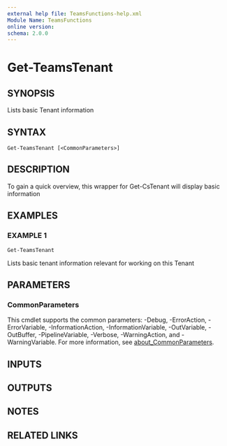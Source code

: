 ```yaml
---
external help file: TeamsFunctions-help.xml
Module Name: TeamsFunctions
online version:
schema: 2.0.0
---
```


# Get-TeamsTenant

## SYNOPSIS
Lists basic Tenant information

## SYNTAX

```
Get-TeamsTenant [<CommonParameters>]
```

## DESCRIPTION
To gain a quick overview, this wrapper for Get-CsTenant will display basic information

## EXAMPLES

### EXAMPLE 1
```
Get-TeamsTenant
```

Lists basic tenant information relevant for working on this Tenant

## PARAMETERS

### CommonParameters
This cmdlet supports the common parameters: -Debug, -ErrorAction, -ErrorVariable, -InformationAction, -InformationVariable, -OutVariable, -OutBuffer, -PipelineVariable, -Verbose, -WarningAction, and -WarningVariable. For more information, see [about_CommonParameters](http://go.microsoft.com/fwlink/?LinkID=113216).

## INPUTS

## OUTPUTS

## NOTES

## RELATED LINKS
